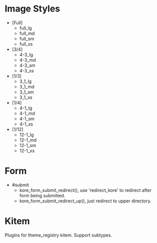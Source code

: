 Image Styles
============
* [Full]
    * full_lg
    * full_md
    * full_sm
    * full_xs
* [3/4]
    * 4-3_lg
    * 4-3_md
    * 4-3_sm
    * 4-3_xs
* [1/3]
    * 3_1_lg
    * 3_1_md
    * 3_1_sm
    * 3_1_xs
* [1/4]
    * 4-1_lg
    * 4-1_md
    * 4-1_sm
    * 4-1_xs
* [1/12]
    * 12-1_lg
    * 12-1_md
    * 12-1_sm
    * 12-1_xs

Form
====
* #submit
    - kore_form_submit_redirect(), use 'redirect_kore' to redirect after form being submitted.
    - kore_form_submit_redirect_up(), just redirect to upper directory.

Kitem
=====
Plugins for theme_registry kitem.
Support subtypes.
